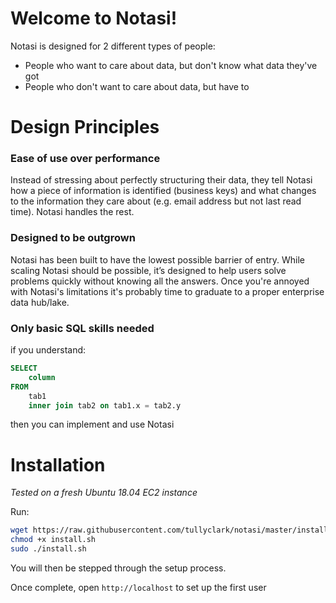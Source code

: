 

# Welcome to Notasi!

Notasi is designed for 2 different types of people:

 - People who want to care about data, but don't know what data they've got
 - People who don't want to care about data, but have to
 
 
 
 
# Design Principles

<h3> Ease of use over performance </h3>
Instead of stressing about perfectly structuring their data, they tell Notasi how a piece of information is identified (business keys) and what changes to the information they care about (e.g. email address but not last read time). Notasi handles the rest.  
        
<h3> Designed to be outgrown </h3>
Notasi has been built to have the lowest possible barrier of entry. While scaling Notasi should be possible, it’s designed to help users solve problems quickly without knowing all the answers. Once you're annoyed with Notasi's limitations it's probably time to graduate to a proper enterprise data hub/lake.  
        
<h3>Only basic SQL skills needed </h3>
if you understand:

```SQL
SELECT 
	column 
FROM 
	tab1 
	inner join tab2 on tab1.x = tab2.y
```

then you can implement and use Notasi





# Installation
*Tested on a fresh Ubuntu 18.04 EC2 instance*

Run:
```bash
wget https://raw.githubusercontent.com/tullyclark/notasi/master/install/install.sh
chmod +x install.sh
sudo ./install.sh
```

You will then be stepped through the setup process. 

Once complete, open `http://localhost` to set up the first user
